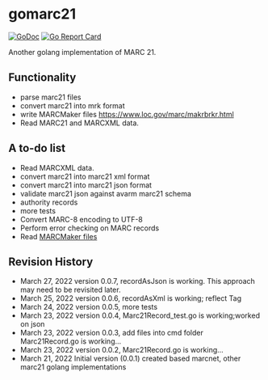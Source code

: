 # gomarc21

[![GoDoc](https://godoc.org/github.com/jasonzou/gomarc21/pkg/marc21?status.svg)](https://godoc.org/github.com/jasonzou/gomarc21/pkg/marc21)
[![Go Report Card](https://goreportcard.com/badge/github.com/jasonzou/gomarc21)](https://goreportcard.com/report/github.com/jasonzou/gomarc21)

Another golang implementation of MARC 21.

## Functionality

- parse marc21 files
- convert marc21 into mrk format
- write MARCMaker files https://www.loc.gov/marc/makrbrkr.html
- Read MARC21 and MARCXML data.

## A to-do list

- Read MARCXML data.
- convert marc21 into marc21 xml format
- convert marc21 into marc21 json format
- validate marc21 json against avarm marc21 schema
- authority records
- more tests
- Convert MARC-8 encoding to UTF-8
- Perform error checking on MARC records
- Read [MARCMaker files](https://www.loc.gov/marc/makrbrkr.html)

## Revision History

- March 27, 2022 version 0.0.7, recordAsJson is working. This approach may need to be revisited later.
- March 25, 2022 version 0.0.6, recordAsXml is working; reflect Tag
- March 24, 2022 version 0.0.5, more tests
- March 23, 2022 version 0.0.4, Marc21Record_test.go is working;worked on json
- March 23, 2022 version 0.0.3, add files into cmd folder Marc21Record.go is working...
- March 23, 2022 version 0.0.2, Marc21Record.go is working...
- March 21, 2022 Initial version (0.0.1) created based marcnet, other marc21 golang implementations
